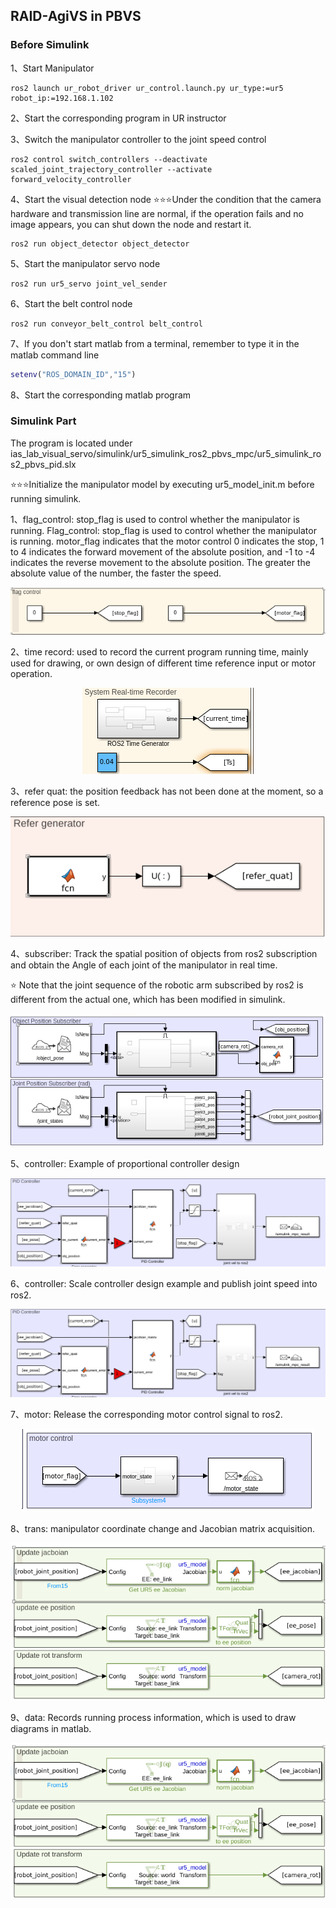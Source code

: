 ## RAID-AgiVS in PBVS

### Before Simulink
1、Start Manipulator
```shell
ros2 launch ur_robot_driver ur_control.launch.py ur_type:=ur5 robot_ip:=192.168.1.102
```
2、Start the corresponding program in UR instructor

3、Switch the manipulator controller to the joint speed control
```shell
ros2 control switch_controllers --deactivate scaled_joint_trajectory_controller --activate forward_velocity_controller
```
4、Start the visual detection node
⭐⭐⭐Under the condition that the camera hardware and transmission line are normal, if the operation fails and no image appears, you can shut down the node and restart it.
```shell
ros2 run object_detector object_detector
```

5、Start the manipulator servo node
```shell
ros2 run ur5_servo joint_vel_sender
```

6、Start the belt control node
```shell
ros2 run conveyor_belt_control belt_control
```

7、If you don't start matlab from a terminal, remember to type it in the matlab command line
```matlab
setenv("ROS_DOMAIN_ID","15")
```

8、Start the corresponding matlab program

### Simulink Part

The program is located under ias_lab_visual_servo/simulink/ur5_simulink_ros2_pbvs_mpc/ur5_simulink_ros2_pbvs_pid.slx

⭐⭐⭐Initialize the manipulator model by executing ur5_model_init.m before running simulink. 

1、flag_control: stop_flag is used to control whether the manipulator is running. Flag_control: stop_flag is used to control whether the manipulator is running. motor_flag indicates that the motor control 0 indicates the stop, 1 to 4 indicates the forward movement of the absolute position, and -1 to -4 indicates the reverse movement to the absolute position. The greater the absolute value of the number, the faster the speed.
<p align="center">
<img src="doc/pbvs_flag.png">
</p>
2、time record: used to record the current program running time, mainly used for drawing, or own design of different time reference input or motor operation.
<p align="center">
<img src="doc/pbvs_time.png">
</p>
3、refer quat: the position feedback has not been done at the moment, so a reference pose is set.
<p align="center">
<img src="doc/pbvs_refer_quat.png">
</p>
4、subscriber: Track the spatial position of objects from ros2 subscription and obtain the Angle of each joint of the manipulator in real time.

⭐ Note that the joint sequence of the robotic arm subscribed by ros2 is different from the actual one, which has been modified in simulink.

<p align="center">
<img src="doc/pbvs_sub.png">
</p>

5、controller: Example of proportional controller design

<p align="center">
<img src="doc/pbvs_controller.png">
</p>

6、controller: Scale controller design example and publish joint speed into ros2.

<p align="center">
<img src="doc/pbvs_controller.png">
</p>

7、motor: Release the corresponding motor control signal to ros2.

<p align="center">
<img src="doc/pbvs_motor.png">
</p>

8、trans: manipulator coordinate change and Jacobian matrix acquisition.
<p align="center">
<img src="doc/pbvs_trans.png">
</p>

9、data: Records running process information, which is used to draw diagrams in matlab.
<p align="center">
<img src="doc/pbvs_trans.png">
</p>
